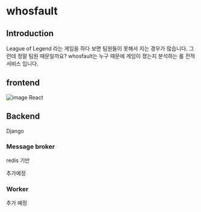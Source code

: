 # whosfault

## Introduction
League of Legend 라는 게임을 하다 보면 팀원들이 못해서 지는 경우가 많습니다.
그런데 정말 팀원 때문일까요?
whosfault는 누구 때문에 게임이 졌는지 분석하는 롤 전적서비스 입니다.


## frontend
![image](https://user-images.githubusercontent.com/59424336/111421448-55a52b80-8730-11eb-81a3-cefa6bf66b6b.png)
React

## Backend
Django
### Message broker
redis 기반

추가예정
### Worker
추가 예정
